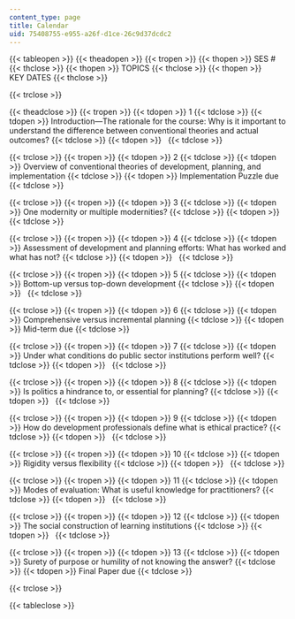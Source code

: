 ```yaml
---
content_type: page
title: Calendar
uid: 75408755-e955-a26f-d1ce-26c9d37dcdc2
---
```


{{< tableopen >}}
{{< theadopen >}}
{{< tropen >}}
{{< thopen >}}
SES #
{{< thclose >}}
{{< thopen >}}
TOPICS
{{< thclose >}}
{{< thopen >}}
KEY DATES
{{< thclose >}}

{{< trclose >}}

{{< theadclose >}}
{{< tropen >}}
{{< tdopen >}}
1
{{< tdclose >}}
{{< tdopen >}}
Introduction—The rationale for the course: Why is it important to understand the difference between conventional theories and actual outcomes?
{{< tdclose >}}
{{< tdopen >}}
 
{{< tdclose >}}

{{< trclose >}}
{{< tropen >}}
{{< tdopen >}}
2
{{< tdclose >}}
{{< tdopen >}}
Overview of conventional theories of development, planning, and implementation
{{< tdclose >}}
{{< tdopen >}}
Implementation Puzzle due
{{< tdclose >}}

{{< trclose >}}
{{< tropen >}}
{{< tdopen >}}
3
{{< tdclose >}}
{{< tdopen >}}
One modernity or multiple modernities?
{{< tdclose >}}
{{< tdopen >}}
 
{{< tdclose >}}

{{< trclose >}}
{{< tropen >}}
{{< tdopen >}}
4
{{< tdclose >}}
{{< tdopen >}}
Assessment of development and planning efforts: What has worked and what has not?
{{< tdclose >}}
{{< tdopen >}}
 
{{< tdclose >}}

{{< trclose >}}
{{< tropen >}}
{{< tdopen >}}
5
{{< tdclose >}}
{{< tdopen >}}
Bottom-up versus top-down development
{{< tdclose >}}
{{< tdopen >}}
 
{{< tdclose >}}

{{< trclose >}}
{{< tropen >}}
{{< tdopen >}}
6
{{< tdclose >}}
{{< tdopen >}}
Comprehensive versus incremental planning
{{< tdclose >}}
{{< tdopen >}}
Mid-term due
{{< tdclose >}}

{{< trclose >}}
{{< tropen >}}
{{< tdopen >}}
7
{{< tdclose >}}
{{< tdopen >}}
Under what conditions do public sector institutions perform well?
{{< tdclose >}}
{{< tdopen >}}
 
{{< tdclose >}}

{{< trclose >}}
{{< tropen >}}
{{< tdopen >}}
8
{{< tdclose >}}
{{< tdopen >}}
Is politics a hindrance to, or essential for planning?
{{< tdclose >}}
{{< tdopen >}}
 
{{< tdclose >}}

{{< trclose >}}
{{< tropen >}}
{{< tdopen >}}
9
{{< tdclose >}}
{{< tdopen >}}
How do development professionals define what is ethical practice?
{{< tdclose >}}
{{< tdopen >}}
 
{{< tdclose >}}

{{< trclose >}}
{{< tropen >}}
{{< tdopen >}}
10
{{< tdclose >}}
{{< tdopen >}}
Rigidity versus flexibility
{{< tdclose >}}
{{< tdopen >}}
 
{{< tdclose >}}

{{< trclose >}}
{{< tropen >}}
{{< tdopen >}}
11
{{< tdclose >}}
{{< tdopen >}}
Modes of evaluation: What is useful knowledge for practitioners?
{{< tdclose >}}
{{< tdopen >}}
 
{{< tdclose >}}

{{< trclose >}}
{{< tropen >}}
{{< tdopen >}}
12
{{< tdclose >}}
{{< tdopen >}}
The social construction of learning institutions
{{< tdclose >}}
{{< tdopen >}}
 
{{< tdclose >}}

{{< trclose >}}
{{< tropen >}}
{{< tdopen >}}
13
{{< tdclose >}}
{{< tdopen >}}
Surety of purpose or humility of not knowing the answer?
{{< tdclose >}}
{{< tdopen >}}
Final Paper due
{{< tdclose >}}

{{< trclose >}}

{{< tableclose >}}